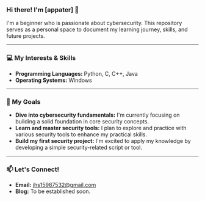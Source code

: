### Hi there! I'm [appater] 👋

I'm a beginner who is passionate about cybersecurity. This repository serves as a personal space to document my learning journey, skills, and future projects.

---

### 💻 My Interests & Skills

* **Programming Languages:** Python, C, C++, Java
* **Operating Systems:** Windows

---

### 🌱 My Goals

* **Dive into cybersecurity fundamentals:** I'm currently focusing on building a solid foundation in core security concepts.
* **Learn and master security tools:** I plan to explore and practice with various security tools to enhance my practical skills.
* **Build my first security project:** I'm excited to apply my knowledge by developing a simple security-related script or tool.

---

### 📫 Let's Connect!

* **Email:** jhs15987532@gmail.com
* **Blog:** To be established soon.
